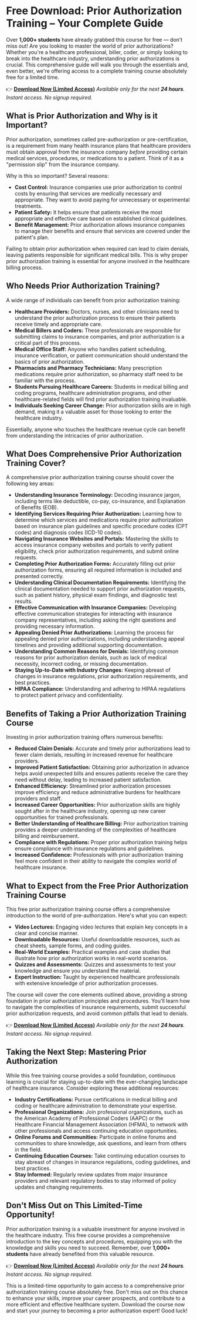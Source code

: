 # Free Download: Prior Authorization Training – Your Complete Guide

Over **1,000+ students** have already grabbed this course for free — don’t miss out! Are you looking to master the world of prior authorizations? Whether you're a healthcare professional, biller, coder, or simply looking to break into the healthcare industry, understanding prior authorizations is crucial. This comprehensive guide will walk you through the essentials and, even better, we're offering access to a complete training course absolutely free for a limited time.

👉 **[Download Now (Limited Access)](https://udemywork.com/prior-authorization-training)**
_Available only for the next **24 hours**._
_Instant access. No signup required._

## What is Prior Authorization and Why is it Important?

Prior authorization, sometimes called pre-authorization or pre-certification, is a requirement from many health insurance plans that healthcare providers must obtain approval from the insurance company *before* providing certain medical services, procedures, or medications to a patient. Think of it as a "permission slip" from the insurance company.

Why is this so important? Several reasons:

*   **Cost Control:** Insurance companies use prior authorization to control costs by ensuring that services are medically necessary and appropriate. They want to avoid paying for unnecessary or experimental treatments.
*   **Patient Safety:** It helps ensure that patients receive the most appropriate and effective care based on established clinical guidelines.
*   **Benefit Management:** Prior authorization allows insurance companies to manage their benefits and ensure that services are covered under the patient's plan.

Failing to obtain prior authorization when required can lead to claim denials, leaving patients responsible for significant medical bills. This is why proper prior authorization training is essential for anyone involved in the healthcare billing process.

## Who Needs Prior Authorization Training?

A wide range of individuals can benefit from prior authorization training:

*   **Healthcare Providers:** Doctors, nurses, and other clinicians need to understand the prior authorization process to ensure their patients receive timely and appropriate care.
*   **Medical Billers and Coders:** These professionals are responsible for submitting claims to insurance companies, and prior authorization is a critical part of this process.
*   **Medical Office Staff:** Anyone who handles patient scheduling, insurance verification, or patient communication should understand the basics of prior authorization.
*   **Pharmacists and Pharmacy Technicians:** Many prescription medications require prior authorization, so pharmacy staff need to be familiar with the process.
*   **Students Pursuing Healthcare Careers:** Students in medical billing and coding programs, healthcare administration programs, and other healthcare-related fields will find prior authorization training invaluable.
*   **Individuals Seeking Career Change:** Prior authorization skills are in high demand, making it a valuable asset for those looking to enter the healthcare industry.

Essentially, anyone who touches the healthcare revenue cycle can benefit from understanding the intricacies of prior authorization.

## What Does Comprehensive Prior Authorization Training Cover?

A comprehensive prior authorization training course should cover the following key areas:

*   **Understanding Insurance Terminology:** Decoding insurance jargon, including terms like deductible, co-pay, co-insurance, and Explanation of Benefits (EOB).
*   **Identifying Services Requiring Prior Authorization:** Learning how to determine which services and medications require prior authorization based on insurance plan guidelines and specific procedure codes (CPT codes) and diagnosis codes (ICD-10 codes).
*   **Navigating Insurance Websites and Portals:** Mastering the skills to access insurance company websites and portals to verify patient eligibility, check prior authorization requirements, and submit online requests.
*   **Completing Prior Authorization Forms:** Accurately filling out prior authorization forms, ensuring all required information is included and presented correctly.
*   **Understanding Clinical Documentation Requirements:** Identifying the clinical documentation needed to support prior authorization requests, such as patient history, physical exam findings, and diagnostic test results.
*   **Effective Communication with Insurance Companies:** Developing effective communication strategies for interacting with insurance company representatives, including asking the right questions and providing necessary information.
*   **Appealing Denied Prior Authorizations:** Learning the process for appealing denied prior authorizations, including understanding appeal timelines and providing additional supporting documentation.
*   **Understanding Common Reasons for Denials:** Identifying common reasons for prior authorization denials, such as lack of medical necessity, incorrect coding, or missing documentation.
*   **Staying Up-to-Date with Industry Changes:** Keeping abreast of changes in insurance regulations, prior authorization requirements, and best practices.
*   **HIPAA Compliance:** Understanding and adhering to HIPAA regulations to protect patient privacy and confidentiality.

## Benefits of Taking a Prior Authorization Training Course

Investing in prior authorization training offers numerous benefits:

*   **Reduced Claim Denials:** Accurate and timely prior authorizations lead to fewer claim denials, resulting in increased revenue for healthcare providers.
*   **Improved Patient Satisfaction:** Obtaining prior authorization in advance helps avoid unexpected bills and ensures patients receive the care they need without delay, leading to increased patient satisfaction.
*   **Enhanced Efficiency:** Streamlined prior authorization processes improve efficiency and reduce administrative burdens for healthcare providers and staff.
*   **Increased Career Opportunities:** Prior authorization skills are highly sought after in the healthcare industry, opening up new career opportunities for trained professionals.
*   **Better Understanding of Healthcare Billing:** Prior authorization training provides a deeper understanding of the complexities of healthcare billing and reimbursement.
*   **Compliance with Regulations:** Proper prior authorization training helps ensure compliance with insurance regulations and guidelines.
*   **Increased Confidence:** Professionals with prior authorization training feel more confident in their ability to navigate the complex world of healthcare insurance.

## What to Expect from the Free Prior Authorization Training Course

This free prior authorization training course offers a comprehensive introduction to the world of pre-authorization. Here's what you can expect:

*   **Video Lectures:** Engaging video lectures that explain key concepts in a clear and concise manner.
*   **Downloadable Resources:** Useful downloadable resources, such as cheat sheets, sample forms, and coding guides.
*   **Real-World Examples:** Practical examples and case studies that illustrate how prior authorization works in real-world scenarios.
*   **Quizzes and Assessments:** Quizzes and assessments to test your knowledge and ensure you understand the material.
*   **Expert Instruction:** Taught by experienced healthcare professionals with extensive knowledge of prior authorization processes.

The course will cover the core elements outlined above, providing a strong foundation in prior authorization principles and procedures. You'll learn how to navigate the complexities of insurance requirements, submit successful prior authorization requests, and avoid common pitfalls that lead to denials.

👉 **[Download Now (Limited Access)](https://udemywork.com/prior-authorization-training)**
_Available only for the next **24 hours**._
_Instant access. No signup required._

## Taking the Next Step: Mastering Prior Authorization

While this free training course provides a solid foundation, continuous learning is crucial for staying up-to-date with the ever-changing landscape of healthcare insurance. Consider exploring these additional resources:

*   **Industry Certifications:** Pursue certifications in medical billing and coding or healthcare administration to demonstrate your expertise.
*   **Professional Organizations:** Join professional organizations, such as the American Academy of Professional Coders (AAPC) or the Healthcare Financial Management Association (HFMA), to network with other professionals and access continuing education opportunities.
*   **Online Forums and Communities:** Participate in online forums and communities to share knowledge, ask questions, and learn from others in the field.
*   **Continuing Education Courses:** Take continuing education courses to stay abreast of changes in insurance regulations, coding guidelines, and best practices.
*   **Stay Informed:** Regularly review updates from major insurance providers and relevant regulatory bodies to stay informed of policy updates and changing requirements.

## Don't Miss Out on This Limited-Time Opportunity!

Prior authorization training is a valuable investment for anyone involved in the healthcare industry. This free course provides a comprehensive introduction to the key concepts and procedures, equipping you with the knowledge and skills you need to succeed. Remember, over **1,000+ students** have already benefited from this valuable resource.

👉 **[Download Now (Limited Access)](https://udemywork.com/prior-authorization-training)**
_Available only for the next **24 hours**._
_Instant access. No signup required._

This is a limited-time opportunity to gain access to a comprehensive prior authorization training course absolutely free. Don't miss out on this chance to enhance your skills, improve your career prospects, and contribute to a more efficient and effective healthcare system. Download the course now and start your journey to becoming a prior authorization expert! Good luck!
